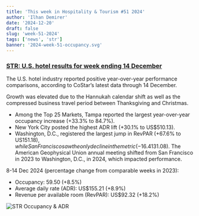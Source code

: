 ```yaml
---
title: 'This week in Hospitality & Tourism #51 2024'
author: 'Ilhan Demirer'
date: '2024-12-20'
draft: false
slug: 'week-51-2024'
tags: ['news', 'str']
banner: '2024-week-51-occupancy.svg'
---
```


### [STR: U.S. hotel results for week ending 14 December](https://str.com/press-release/us-hotel-results-week-ending-14-december)

The U.S. hotel industry reported positive year-over-year performance comparisons, according to CoStar’s latest data through 14 December.

Growth was elevated due to the Hannukah calendar shift as well as the compressed business travel period between Thanksgiving and Christmas.

- Among the Top 25 Markets, Tampa reported the largest year-over-year occupancy increase (+33.3% to 84.7%).
- New York City posted the highest ADR lift (+30.1% to US$510.13).
- Washington, D.C., registered the largest jump in RevPAR (+67.6% to US$151.18), while San Francisco saw the only decline in the metric (-16.4% to US$131.08). The American Geophysical Union annual meeting shifted from San Francisco in 2023 to Washington, D.C., in 2024, which impacted performance.

8-14 Dec 2024 (percentage change from comparable weeks in 2023):

- Occupancy: 59.50 (+8.5%)
- Average daily rate (ADR): US$155.21 (+8.9%)
- Revenue per available room (RevPAR): US$92.32 (+18.2%)

![STR Occupancy & ADR](/images/blogimages/2024-week-51-occupancy.svg)
